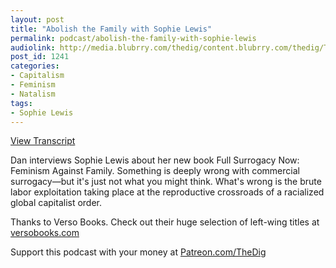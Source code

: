 ```yaml
---
layout: post
title: "Abolish the Family with Sophie Lewis"
permalink: podcast/abolish-the-family-with-sophie-lewis
audiolink: http://media.blubrry.com/thedig/content.blubrry.com/thedig/The_Dig-EP_209-Lewis.mp3
post_id: 1241
categories: 
- Capitalism
- Feminism
- Natalism
tags: 
- Sophie Lewis
---
```


[View Transcript](https://www.thedigradio.com/transcripts/transcript-abolish-the-family-with-sophie-lewis/)

Dan interviews Sophie Lewis about her new book 
Full Surrogacy Now: Feminism Against Family. Something is deeply wrong with commercial surrogacy—but it's just not what you might think. What's wrong is the brute labor exploitation taking place at the reproductive crossroads of a racialized global capitalist order.

Thanks to Verso Books. Check out their huge selection of left-wing titles at 
[versobooks.com](http://versobooks.com)

Support this podcast with your money at 
[Patreon.com/TheDig](http://Patreon.com/TheDig)